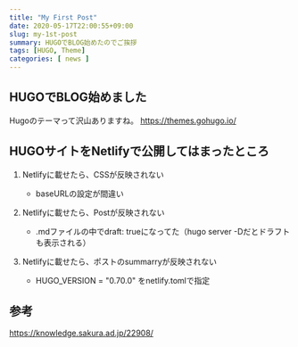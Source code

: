 ```yaml
---
title: "My First Post"
date: 2020-05-17T22:00:55+09:00
slug: my-1st-post
summary: HUGOでBLOG始めたのでご挨拶
tags: [HUGO, Theme]
categories: [ news ]
---
```


## HUGOでBLOG始めました

Hugoのテーマって沢山ありますね。
https://themes.gohugo.io/

## HUGOサイトをNetlifyで公開してはまったところ

1. Netlifyに載せたら、CSSが反映されない
    - baseURLの設定が間違い

2. Netlifyに載せたら、Postが反映されない
    - .mdファイルの中でdraft: trueになってた（hugo server -Dだとドラフトも表示される）

3. Netlifyに載せたら、ポストのsummarryが反映されない
    - HUGO_VERSION = "0.70.0" をnetlify.tomlで指定

## 参考
https://knowledge.sakura.ad.jp/22908/